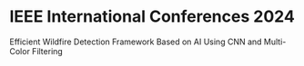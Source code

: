 # IEEE International Conferences 2024
Efficient Wildfire Detection Framework Based on AI Using CNN and Multi-Color Filtering

